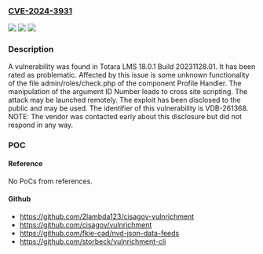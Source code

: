 ### [CVE-2024-3931](https://cve.mitre.org/cgi-bin/cvename.cgi?name=CVE-2024-3931)
![](https://img.shields.io/static/v1?label=Product&message=LMS&color=blue)
![](https://img.shields.io/static/v1?label=Version&message=%3D%2018.0.1%20Build%2020231128.01%20&color=brighgreen)
![](https://img.shields.io/static/v1?label=Vulnerability&message=CWE-79%20Cross%20Site%20Scripting&color=brighgreen)

### Description

A vulnerability was found in Totara LMS 18.0.1 Build 20231128.01. It has been rated as problematic. Affected by this issue is some unknown functionality of the file admin/roles/check.php of the component Profile Handler. The manipulation of the argument ID Number leads to cross site scripting. The attack may be launched remotely. The exploit has been disclosed to the public and may be used. The identifier of this vulnerability is VDB-261368. NOTE: The vendor was contacted early about this disclosure but did not respond in any way.

### POC

#### Reference
No PoCs from references.

#### Github
- https://github.com/2lambda123/cisagov-vulnrichment
- https://github.com/cisagov/vulnrichment
- https://github.com/fkie-cad/nvd-json-data-feeds
- https://github.com/storbeck/vulnrichment-cli


